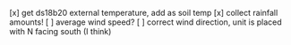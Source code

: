 [x] get ds18b20 external temperature, add as soil temp
[x] collect rainfall amounts!
[ ] average wind speed?
[ ] correct wind direction, unit is placed with N facing south (I think)


